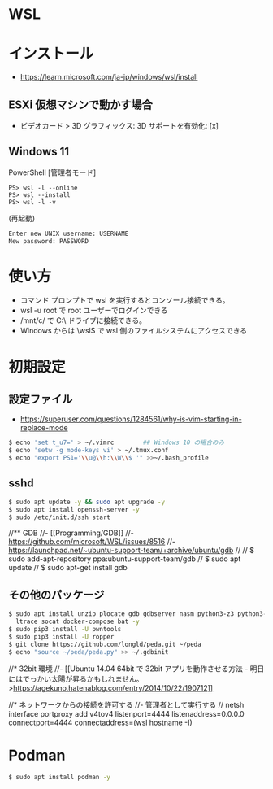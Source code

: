 # WSL
# インストール
- https://learn.microsoft.com/ja-jp/windows/wsl/install
## ESXi 仮想マシンで動かす場合
- ビデオカード > 3D グラフィックス: 3D サポートを有効化: [x]
## Windows 11
PowerShell \[管理者モード]
```pwsh
PS> wsl -l --online
PS> wsl --install
PS> wsl -l -v
```
(再起動)
```bash
Enter new UNIX username: USERNAME
New password: PASSWORD
```
# 使い方
- コマンド プロンプトで wsl を実行するとコンソール接続できる。
- wsl -u root で root ユーザーでログインできる
- /mnt/c/ で C:\ ドライブに接続できる。
- Windows からは \\wsl$ で wsl 側のファイルシステムにアクセスできる

# 初期設定
## 設定ファイル
- https://superuser.com/questions/1284561/why-is-vim-starting-in-replace-mode

```bash
$ echo 'set t_u7=' > ~/.vimrc        ## Windows 10 の場合のみ
$ echo 'setw -g mode-keys vi' > ~/.tmux.conf
$ echo "export PS1='\\u@\\h:\\W\\$ '" >>~/.bash_profile
```
## sshd
```bash
$ sudo apt update -y && sudo apt upgrade -y
$ sudo apt install openssh-server -y
$ sudo /etc/init.d/ssh start
```
//** GDB
//- [[Programming/GDB]]
//- https://github.com/microsoft/WSL/issues/8516
//- https://launchpad.net/~ubuntu-support-team/+archive/ubuntu/gdb
//
// $ sudo add-apt-repository ppa:ubuntu-support-team/gdb
// $ sudo apt update
// $ sudo apt-get install gdb
## その他のパッケージ
```bash
$ sudo apt install unzip plocate gdb gdbserver nasm python3-z3 python3-scapy python3-pip \
  ltrace socat docker-compose bat -y
$ sudo pip3 install -U pwntools
$ sudo pip3 install -U ropper
$ git clone https://github.com/longld/peda.git ~/peda
$ echo "source ~/peda/peda.py" >> ~/.gdbinit
```
//* 32bit 環境
//- [[Ubuntu 14.04 64bit で 32bit アプリを動作させる方法 - 明日にはでっかい太陽が昇るかもしれません。>https://agekuno.hatenablog.com/entry/2014/10/22/190712]]

//* ネットワークからの接続を許可する
//- 管理者として実行する
// netsh interface portproxy add v4tov4 listenport=4444 listenaddress=0.0.0.0 connectport=4444 connectaddress=(wsl hostname -I)
# Podman
```bash
$ sudo apt install podman -y
```
